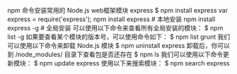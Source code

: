 npm 命令安装常用的 Node.js web框架模块 express
$ npm install express
var express = require('express');
npm install express          # 本地安装
npm install express -g   # 全局安装
可以使用以下命令来查看所有全局安装的模块：
$ npm list -g
如果要查看某个模块的版本号，可以使用命令如下：
$ npm list grunt
我们可以使用以下命令来卸载 Node.js 模块
$ npm uninstall express
卸载后，你可以到 /node_modules/ 目录下查看包是否还存在
$ npm ls
我们可以使用以下命令更新模块：
$ npm update express
使用以下来搜索模块：
$ npm search express